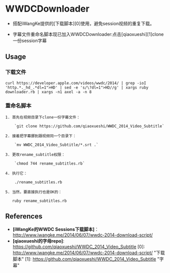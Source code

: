 # WWDCDownloader

* 搭配iWangKe提供的[下载脚本][0]使用，避免session视频的重复下载。

* 字幕文件重命名脚本现已加入WWDCDownloader:点击[qiaoxueshi][1]clone一份session字幕

## Usage

### 下载文件

	curl https://developer.apple.com/videos/wwdc/2014/ | grep -ioI 'http.*._hd_.*dl=1">HD' | sed -e 's/\?dl=1">HD//g' | xargs ruby downloader.rb | xargs -n1 axel -a -n 8

### 重命名脚本

    1. 首先在视频目录下clone一份字幕文件：

        `git clone https://github.com/qiaoxueshi/WWDC_2014_Video_Subtitle`

    2. 接着把字幕挪到跟视频同一个目录下：

        `mv WWDC_2014_Video_Subtitle/*.srt .`

    3. 更改rename_subtitle权限：

        `chmod 744 rename_subtitles.rb`

    4. 执行它：

        ./rename_subtitles.rb

    5. 当然，要直接执行也是OK的：

       ruby rename_subtitles.rb

## References

* **[iWangKe的WWDC Sessions下载脚本]**：http://www.iwangke.me/2014/06/07/wwdc-2014-download-script/
* **[qiaoxueshi的字母repo]**: https://github.com/qiaoxueshi/WWDC_2014_Video_Subtitle
[0]: http://www.iwangke.me/2014/06/07/wwdc-2014-download-script/ "下载脚本"
[1]: https://github.com/qiaoxueshi/WWDC_2014_Video_Subtitle "字幕"